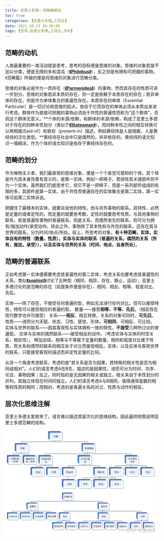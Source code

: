 ```yaml
---
title: 亚里士多德——范畴篇解读
toc: true
categories: [亚里士多德,工具论]
date: 2021-10-13 16:38:00
tags: [哲学,亚里士多德,工具论,书评]
---
```


## 范畴的动机

人类最重要的一类活动就是思考，思考的目标便是思维的对象。思维的对象若是不加以分类，便是无限的多和混沌（[**《Philebus》**](/2021/09/08/柏拉图/柏拉图对话录——斐莱布篇/)），反之则是有限和可把握的事物。《范畴篇》所做的便是将思维的对象进行范畴分类。

思维的对象必是作为一而存在（[**《Parmenides》**](/2021/08/23/柏拉图/柏拉图对话录——巴门尼德篇/)）的事物，然而其存在的性质可进一步划分。思维的对象若非本质的存在，则一定是依赖于本质存在的存在；若非单体的存在，则是作为单体集合的普遍性存在。本质存在的单体（Essential Particular）是一切讨论和思维的起点，依存于它而存在的单体必须从本质出发进行考虑。群体作为直接可把握的事物必须由于共性的普遍性而称为“这个群体”，否则这个群体无意义。**个体的本源/依赖，和群体的本源/依赖，构成了亚里士多德对于存在的四种本性划分（类似于[**《Statesman》**](/2021/09/06/柏拉图/柏拉图对话录——政治家篇/)）。而四种本性之间的相互转换可以用相属(Said-of）和依存（present-in）描述，例如黄经纬是人是相属，人是黄经纬的泛化类型。**黄经纬在社会中只是偶然的，并非依存的。黄经纬的语文知识一塌糊涂，作为个体的语文知识是依存于黄经纬存在的。

## 范畴的划分

作为唯物主义者，我们最直观的思维对象，便是一个个直觉可感知的个体，其个体是作为其本身完善有意义的，是第一实体。例如一把椅子，若排除其关键部件则不为一个实体。虽然我们仍能思考它，但它不是一把椅子，而是一系列部件组成的有限的多，其部件是第一实体。由于共性而普遍存在的实体集合是第二实体，第一实体可由第二实体诉说。

把握住了最根本的实体，就要诉说他的特性，他与另外事物的联系。其特性，必然是定量的或者定性的，而定量的就要思考数，定性的就要思考性质。与其他事物的联系，若是普遍性事物的普遍联系，则是关系，而偶然发生的联系，则可分为拥有/施加动作/承受动作。除此之外，事物除了其本性和与外在的联系，还存在其与世界的联系，分为时间/地点/所处。综上，所思考的对象，**有十种范畴，实体，实体自有的特性（数量、性质），实体与实体的联系（普遍的关系，偶然的关系（所有，施加，承受）），以及实体与世界的关系（时间、地点、自身所处）**。

## 范畴的普遍联系

正如考虑第一实体便需要考虑其普遍性的第二实体，考虑关系也要考虑其普遍性的关系。类似[**《sophist》**](/2021/09/04/柏拉图/柏拉图对话录——智者篇/)讨论了五种型（相同、相异、存在、静止、运动），亚里士多德讨论的是范畴的存在（前提条件便是存在）、相同、相反、相等、程度对比、先后。

实体——除了存在，不接受任何普遍的型，例如无法进行任何对比。但可以接受特性，特性可以接受相应的普遍的型。
数量——接受**相等、不等、先后**。（相反性在现代数学也许可接受）
关系——**相反**、相互转换，关系的对象可同时、**可先后**。
性质——进而分为天赋、状态、习性、感觉、形体。**可相同**、可相反、可比较。
实体与世界的联系——因其客观性与实体拥有一致的特性，**不接受**几种所讨论的普遍型。
实体与实体的偶然联系——接受相反的动作。（考虑实体与实体的时空关系，相反性）。
稍加总结，相等与不等属于定量的数量，相同和程度对比属于性质，而关系和偶然的联系则相互处于对立而接受相反。实体，以及实体与客观世界的联系，只能接受客观的描述而非定性定量的比较。

从另一个角度考虑联系，考虑的是“其关系是否为因果，其特殊的相关性是否为相同或相对”。人们的语言考虑A在B先，描述的是因果性，进而可分为时间、次序、论证、事物因果；反之，同时指的是无因果的相关或独立，相关来自于本性划分的并列，其独立体现在时间的独立。人们的语言考虑A与B相同，值得通常是数的相等和性质的相同；而相对，考虑的是普遍关系的对立、性质与动作的相反。

## 层次化思维注解

亚里士多德太爱枚举了，语言难以描述其层次化的思维结构，因此最终附图说明亚里士多德范畴的结构。

![范畴篇结构注解](2021/10/13/亚里士多德/亚里士多德——范畴篇解读/category.jpeg)

